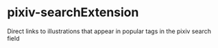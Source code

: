 # pixiv-searchExtension
Direct links to illustrations that appear in popular tags in the pixiv search field
